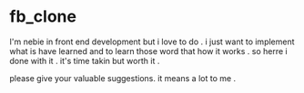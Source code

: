 # fb_clone


I'm nebie in front end development but i love to do .
i just want to implement what is have learned and to learn those word that how it works . so herre i done with it . it's time 
takin but worth it . 

please give your valuable suggestions. it means a lot to me .
